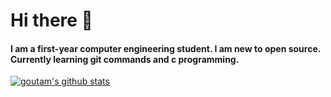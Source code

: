 # Hi there 👋
#### I am a first-year computer engineering student. I am new to open source. Currently learning git commands and c programming.
[![goutam's github stats](https://github-readme-stats.vercel.app/api?username=goutamthakur&count_private=true&include_all_commits=true&theme=radical)](https://google.com)

